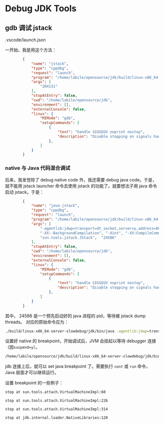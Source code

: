 # Debug JDK Tools

## gdb 调试 jstack

.vscode/launch.json

一开始，我是用这个方法：
```json
        {
            "name": "jstack",
            "type": "cppdbg",
            "request": "launch",
            "program": "/home/labile/opensource/jdk/build/linux-x86_64-server-slowdebug/jdk/bin/jstack",
            "args": [
                "204131"
            ],
            "stopAtEntry": false,
            "cwd": "/home/labile/opensource/jdk",
            "environment": [],
            "externalConsole": false,
            "linux": {
                "MIMode": "gdb",
                "setupCommands": [
                    {
                        "text": "handle SIGSEGV noprint nostop",
                        "description": "Disable stopping on signals handled by the JVM"
                    },
                ]
            }
        }
```

### native 与 Java 代码混合调试

后来，我发觉除了 debug native code 外，我还需要 debug java code。于是，就不能用 jstack launcher 命令去使用 jstack 的功能了。就要想法子用 java 命令启动 jstack。于是：

```json
        {
            "name": "java-jstack",
            "type": "cppdbg",
            "request": "launch",
            "program": "/home/labile/opensource/jdk/build/linux-x86_64-server-slowdebug/jdk/bin//java",
            "args": [
                "-agentlib:jdwp=transport=dt_socket,server=y,address=8000,suspend=y", "-Dapplication.home=/home/labile/opensource/jdk/build/linux-x86_64-server-slowdebug/jdk", "-Dsun.jvm.hotspot.debugger.useProcDebugger", "-Djdk.module.main=jdk.jcmd", "-Dsun.java.command=jdk.jcmd/sun.tools.jstack.JStack",
                "-XX:-BackgroundCompilation", "-Xint", "-XX:CompileCommand=break,jdk.internal.loader.NativeLibraries::newInstance",
                "sun.tools.jstack.JStack",  "24586"
            ],
            "stopAtEntry": false,
            "cwd": "/home/labile/opensource/jdk",
            "environment": [],
            "externalConsole": false,
            "linux": {
                "MIMode": "gdb",
                "setupCommands": [
                    {
                        "text": "handle SIGSEGV noprint nostop",
                        "description": "Disable stopping on signals handled by the JVM"
                    },
                ]
            }
        }
```

其中， 24586 是一个预先启动好的 java 进程的 pid，等待被 jstack dump threads。 对应的原始命令应为：
```bash
./build/linux-x86_64-server-slowdebug/jdk/bin/java -agentlib:jdwp=transport=dt_socket,server=y,address=8000,suspend=y -Dapplication.home=/home/labile/opensource/jdk/build/linux-x86_64-server-slowdebug/jdk -Dsun.jvm.hotspot.debugger.useProcDebugger -Djdk.module.main=jdk.jcmd -Dsun.java.command=jdk.jcmd/sun.tools.jstack.JStack sun.tools.jstack.JStack  24586
```

设置好 native 的 breakpoint，开始调试后，JVM 会挂起以等待 debugger 连接（因`suspend=y`）。
```bash
/home/labile/opensource/jdk/build/linux-x86_64-server-slowdebug/jdk/bin/jdb -attach 8000
```

jdb 连接上后，就可以 set java breakpoint 了。需要执行 `cont` 或 `run` 命令， Java 层面才可以继续运行。 

设置 breakpoint 的一些例子：

```
stop at sun.tools.attach.VirtualMachineImpl:60

stop at sun.tools.attach.VirtualMachineImpl:226

stop at sun.tools.attach.VirtualMachineImpl:314

stop at jdk.internal.loader.NativeLibraries:120
```